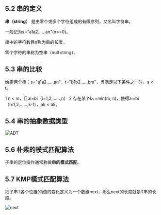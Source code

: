 ## 5.2 串的定义

**串（string）** 是由零个或多个字符组成的有限序列，又名叫字符串。

一般记为s="a1a2......an"(n>=0)。

串中的字符数目n称为串的长度。

零个字符的串称为空串（null string）。

## 5.3 串的比较

给定两个串：s="a1a2......an"，t="b1b2......bm"，当满足以下条件之一时，s < t。

1 n < m，且ai=bi（i=1,2,......,n）
2 存在某个k<=min(m, n)，使得ai=bi（i=1,2,......,k-1），ak < bk。

## 5.4 串的抽象数据类型

![ADT](https://cdn.jsdelivr.net/gh/852406797/picgopic@main/202412041630410.png)

## 5.6 朴素的模式匹配算法

子串的定位操作通常称做**串的模式匹配**。

## 5.7 KMP模式匹配算法

把子串T各个位置的j值的变化定义为一个数组next，那么next的长度就是T串的长度。

![next](https://cdn.jsdelivr.net/gh/852406797/picgopic@main/202412041651933.png)


